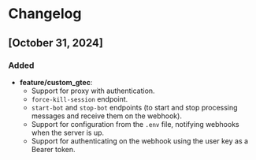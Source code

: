 # Changelog

## [October 31, 2024]

### Added
- **feature/custom_gtec**: 
  - Support for proxy with authentication.
  - `force-kill-session` endpoint.
  - `start-bot` and `stop-bot` endpoints (to start and stop processing messages and receive them on the webhook).
  - Support for configuration from the `.env` file, notifying webhooks when the server is up.
  - Support for authenticating on the webhook using the user key as a Bearer token.
